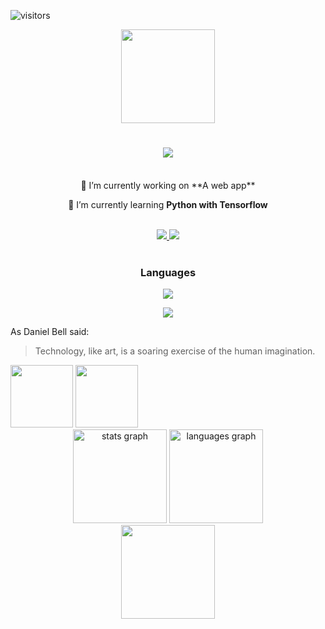 ![visitors](https://visitor-badge.laobi.icu/badge?page_id=SofiaGC009.SofiaGC009)
<div id="codign-time" align="center">
  <img src="https://media.giphy.com/media/v1.Y2lkPTc5MGI3NjExMmhuOWEyMnhyODZhaDA3MDRtYTJ5dGg2dDNtM2NnbmI1ZmZqdDJ4YyZlcD12MV9pbnRlcm5hbF9naWZfYnlfaWQmY3Q9cw/NgurY1o4z080Jfoyzw/giphy.gif" width="150"/>
</div>
<h1 align="center">
<img src="https://readme-typing-svg.herokuapp.com/?font=Courier+Prime&weight=700&size=35&center=true&vCenter=true&width=500&height=70&duration=4000&color=AA21A6&lines=Hi+there!;I'm+Sofia+Garcia+;Welcome+to+my+profile!;"/>
  </h1>

<br>

<div align="center">
🔭 I’m currently working on **A web app**
  
🌱 I’m currently learning **Python with Tensorflow**
</div>

<br>

<div align="center">
  <a href="mailto:asofiagarcia00@gmail.com" target="_blank_">
<img src="https://img.shields.io/badge/Gmail-333333?style=for-the-badge&logo=gmail&logoColor=white" target="_blank_" />
  </a>
  <a href="https://in.linkedin.com/in/sofia-garcia-987175216" target="_blank_">
    <img src="https://img.shields.io/badge/LinkedIn-0077B5?style=for-the-    badge&logo=linkedin&logoColor=white" target="_blank_" />
  </a>
</div>

<br>

<h3 align="center">
  Languages
</h3>

<p align="center">
  <a href="https://skillicons.dev">
    <img src="https://skillicons.dev/icons?i=java,php,mysql,html,css,js,r,octave,&perline=6" />
  </a>
</p>

<p align="center">
  <a href="https://skillicons.dev">
    <img src="https://skillicons.dev/icons?i=java,php,mysql,octave,r,vscode,visualstudio,windows,html,css,git,azure,blender,bootstrap,js,jquery,netlify,nodejs,npm,react,unity,&perline=6" />
  </a>
</p>

As Daniel Bell said:
> Technology, like art, is a soaring exercise of the human imagination.

<img src="https://media.giphy.com/media/v1.Y2lkPTc5MGI3NjExbHlybm5iODB6d2NkamxwM2I5MHc3N2VybjQ0bXlheWVpM3drMjRsYiZlcD12MV9pbnRlcm5hbF9naWZfYnlfaWQmY3Q9cw/fdt4RGJKIi1ZbIhPvn/giphy.gif" width="100"/>

<img src="https://media.giphy.com/media/v1.Y2lkPTc5MGI3NjExbHlybm5iODB6d2NkamxwM2I5MHc3N2VybjQ0bXlheWVpM3drMjRsYiZlcD12MV9pbnRlcm5hbF9naWZfYnlfaWQmY3Q9cw/fdt4RGJKIi1ZbIhPvn/giphy.gif" width="100"/>

<div align="center">
<img src="https://github-readme-stats.vercel.app/api?username=SofiaGC009&hide_rank=false&show_icons=true&include_all_commits=true&count_private=true&disable_animations=false&theme=dracula^locale=en&hide_border=false&order=1" height="150" alt="stats graph"/>
<img src="https://github-readme-stats.vercel.app/api/top-langs?username=SofiaGC009&locale=en&hide_title=false&layout=compact&card_width=320&langs_count=5&theme=dracula&hide_border=false&order=2" height="150" alt="languages graph" />

<div id="end-of-readme" align="center">
  <img src="https://media.giphy.com/media/v1.Y2lkPTc5MGI3NjExNW5paTk1NHl6OHgzMWlqaTRlb2k5cTRvMWo2enM1a2hiODNraWZxaCZlcD12MV9pbnRlcm5hbF9naWZfYnlfaWQmY3Q9cw/0kUT43S9OMN01u6mRG/giphy.gif" width="150"/>
</div>
